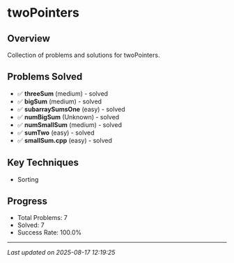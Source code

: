 # twoPointers

## Overview
Collection of problems and solutions for twoPointers.

## Problems Solved
- ✅ **threeSum** (medium) - solved
- ✅ **bigSum** (medium) - solved
- ✅ **subarraySumsOne** (easy) - solved
- ✅ **numBigSum** (Unknown) - solved
- ✅ **numSmallSum** (medium) - solved
- ✅ **sumTwo** (easy) - solved
- ✅ **smallSum.cpp** (easy) - solved

## Key Techniques
- Sorting

## Progress
- Total Problems: 7
- Solved: 7
- Success Rate: 100.0%

---
*Last updated on 2025-08-17 12:19:25*
